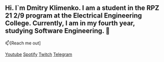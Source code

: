 ## Hi. I`m Dmitry Klimenko. I am a student in the RPZ 21 2/9 program at the Electrical Engineering College. Currently, I am in my fourth year, studying Software Engineering. 👋

📫[Reach me out]

[Youtube](https://www.youtube.com/@mrvimer5798)   [Spotify](https://open.spotify.com/user/1nqjekb88ofbxjv3g9mwh8zya?si=e9b1708a6fdf4f5f)   [Twitch](https://www.twitch.tv/dn1ght1312)   [Telegram](![image](https://github.com/user-attachments/assets/8869b377-95ba-44cf-a611-e32d9ad7d326)
)

